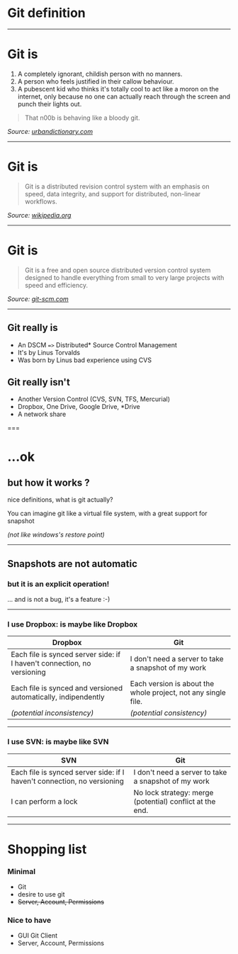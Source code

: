 # Git definition

---

# Git is

1. A completely ignorant, childish person with no manners.
2. A person who feels justified in their callow behaviour.
3. A pubescent kid who thinks it's totally cool to act like a moron on the internet, only because no one can actually reach through the screen and punch their lights out.

> That n00b is behaving like a bloody git.

*Source: [urbandictionary.com][1]*

[1]: http://www.urbandictionary.com/define.php?term=Git

---

# Git is

> Git is a distributed revision control system with an emphasis on speed, data integrity, and support for distributed, non-linear workflows.

*Source: [wikipedia.org][1]*

[1]: http://en.wikipedia.org/wiki/Git

---

# Git is

> Git is a free and open source distributed version control system designed to handle everything from small to very large projects with speed and efficiency.

*Source: [git-scm.com][1]*

[1]: http://git-scm.com

---

## Git really is

- An DSCM `=>` Distributed* Source Control Management
- It's by Linus Torvalds
- Was born by Linus bad experience using CVS

## Git really isn't
- Another Version Control (CVS, SVN, TFS, Mercurial)
- Dropbox, One Drive, Google Drive, *Drive
- A network share

===

# ...ok
## but how it works ?

nice definitions, what is git actually?

You can imagine git like a virtual file system, with a great support for snapshot

*(not like windows's restore point)*

---

## Snapshots are not automatic 
### but it is an explicit operation!

... and is not a bug, it's a feature :-)

---

### I use Dropbox: is maybe like Dropbox

| Dropbox                                                                 | Git                                                           |
|-------------------------------------------------------------------------|---------------------------------------------------------------|
| Each file is synced server side: if I haven't connection, no versioning | I don't need a server to take a snapshot of my work           | 
| Each file is synced and versioned automatically, indipendently          | Each version is about the whole project, not any single file. | 
| *(potential inconsistency)*                                             | *(potential consistency)*                                     |

---

### I use SVN: is maybe like SVN

| SVN                                                                     | Git                                                      |
|-------------------------------------------------------------------------|----------------------------------------------------------|
| Each file is synced server side: if I haven't connection, no versioning | I don't need a server to take a snapshot of my work      | 
| I can perform a lock                                                    | No lock strategy: merge (potential) conflict at the end. | 

---

# Shopping list

### Minimal

- Git
- desire to use git
- ~~Server, Account, Permissions~~

### Nice to have

- GUI Git Client
- Server, Account, Permissions